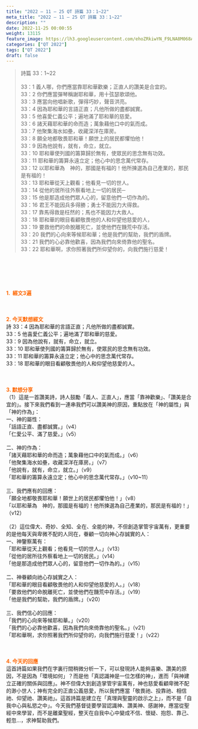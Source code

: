 ```yaml
---
title: "2022 – 11 – 25 QT 詩篇 33：1~22"
meta_title: "2022 – 11 – 25 QT 詩篇 33：1~22"
description: ""
date: 2022-11-25 00:00:55
weight: 13115
feature_image: https://lh3.googleusercontent.com/ehoZRkiwYN_F9LNA8M068AYxt73EavCZno-PD1cJRuf5BbSkQVUWr3gNEbt5kSs28Pb_Elg17kSrtf9ybWvojWoMV6I4tPM3vGRGDq6GkKkPdL2Gut4QAIw4-uykKUAtNiKgQKntvsU=w800
categories: ["QT 2022"]
tags: ["QT 2022"]
draft: false
---
```


<blockquote>詩篇 33：1~22<br />
<br />
33：1 義人哪，你們應當靠耶和華歡樂；正直人的讚美是合宜的。<br />
33：2 你們應當彈琴稱謝耶和華，用十弦瑟歌頌他。<br />
33：3 應當向他唱新歌，彈得巧妙，聲音洪亮。<br />
33：4 因為耶和華的言語正直；凡他所做的盡都誠實。<br />
33：5 他喜愛仁義公平；遍地滿了耶和華的慈愛。<br />
33：6 諸天藉耶和華的命而造；萬象藉他口中的氣而成。<br />
33：7 他聚集海水如壘，收藏深洋在庫房。<br />
33：8 願全地都敬畏耶和華！願世上的居民都懼怕他！<br />
33：9 因為他說有，就有，命立，就立。<br />
33：10 耶和華使列國的籌算歸於無有，使眾民的思念無有功效。<br />
33：11 耶和華的籌算永遠立定；他心中的思念萬代常存。<br />
33：12 以耶和華為　神的，那國是有福的！他所揀選為自己產業的，那民是有福的！<br />
33：13 耶和華從天上觀看；他看見一切的世人。<br />
33：14 從他的居所往外察看地上一切的居民─<br />
33：15 他是那造成他們眾人心的，留意他們一切作為的。<br />
33：16 君王不能因兵多得勝；勇士不能因力大得救。<br />
33：17 靠馬得救是枉然的；馬也不能因力大救人。<br />
33：18 耶和華的眼目看顧敬畏他的人和仰望他慈愛的人，<br />
33：19 要救他們的命脫離死亡，並使他們在饑荒中存活。<br />
33：20 我們的心向來等候耶和華；他是我們的幫助，我們的盾牌。<br />
33：21 我們的心必靠他歡喜，因為我們向來倚靠他的聖名。<br />
33：22 耶和華啊，求你照著我們所仰望你的，向我們施行慈愛！</blockquote><br />
&nbsp;<br />
<br />
&nbsp;<br />
<br />
<span style="color: #ff6600;"><strong>1.  經文3遍</strong></span><br />
<br />
&nbsp;<br />
<br />
<span style="color: #ff6600;"><strong>2. 今天默想經文<br />
</strong></span>詩 33：4 因為耶和華的言語正直；凡他所做的盡都誠實。<br />
33：5 他喜愛仁義公平；遍地滿了耶和華的慈愛。<br />
33：9 因為他說有，就有，命立，就立。<br />
33：10 耶和華使列國的籌算歸於無有，使眾民的思念無有功效。<br />
33：11 耶和華的籌算永遠立定；他心中的思念萬代常存。<br />
33：18 耶和華的眼目看顧敬畏他的人和仰望他慈愛的人。<br />
<br />
&nbsp;<br />
<br />
<strong><span style="color: #ff6600;">3. 默想分享<br />
</span></strong>（1）這是一首讚美詩，詩人鼓勵「義人、正直人」，應當「靠神歡樂」、「讚美是合宜的」。接下來我們看到一連串我們可以讚美神的原因，重點放在「神的屬性」與「神的作為」：<br />
一、神的屬性：<br />
「話語正直、盡都誠實。」（v4）<br />
「仁愛公平、滿了慈愛。」（v5）<br />
<br />
二、神的作為：<br />
「諸天藉耶和華的命而造；萬象藉他口中的氣而成。」（v6）<br />
「他聚集海水如壘，收藏深洋在庫房。」（v7）<br />
「他說有，就有，命立，就立。」（v9）<br />
「耶和華的籌算永遠立定；他心中的思念萬代常存。」（v10~11）<br />
<br />
三、我們應有的回應：<br />
「願全地都敬畏耶和華！願世上的居民都懼怕他！」（v8）<br />
「以耶和華為　神的，那國是有福的！他所揀選為自己產業的，那民是有福的！」（v12）<br />
<br />
（2）這位偉大、奇妙、全知、全在、全能的神，不但創造掌管宇宙萬有，更重要的是他每天與卑微不配的人同在，眷顧一切向神心存誠實的人：<br />
一、神鑒察萬有：<br />
「耶和華從天上觀看；他看見一切的世人。」（v13）<br />
「從他的居所往外察看地上一切的居民。」（v14）<br />
「他是那造成他們眾人心的，留意他們一切作為的。」（v15）<br />
<br />
二、神眷顧向祂心存誠實之人：<br />
「耶和華的眼目看顧敬畏他的人和仰望他慈愛的人。」（v18）<br />
「要救他們的命脫離死亡，並使他們在饑荒中存活。」（v19）<br />
「他是我們的幫助，我們的盾牌。」（v20）<br />
<br />
三、我們信心的回應：<br />
「我們的心向來等候耶和華。」（v20）<br />
「我們的心必靠他歡喜，因為我們向來倚靠他的聖名。」（v21）<br />
「耶和華啊，求你照著我們所仰望你的，向我們施行慈愛！」（v22）<br />
<br />
&nbsp;<br />
<br />
<strong><span style="color: #ff6600;">4. 今天的回應<br />
</span></strong>這首詩篇如果我們在字裏行間稍微分析一下，可以發現詩人能夠喜樂、讚美的原因，不是因為「環境如何」？而是他「真認識神是一位怎樣的神」，進而「與神建立正確的關係與回應」。神不但偉大到創造掌管宇宙萬有，神也慈愛看顧卑微不配的渺小世人；神有完全的正直公義慈愛，所以我們應當「敬畏祂、投靠祂、相信祂、仰望祂、讚美祂」。這首詩篇是建立在「真理與聖靈的啟示之上」，而不是「自我中心與私慾之中」。今天我們基督徒要學習認識神、讚美神、感謝神，應當從聖經中來學習，而不是離棄聖經，整天在自我中心中變成不信、懷疑、抱怨、靠己、輕忽…，求神幫助我們。<br />
<br />
&nbsp;<br />
<br />
&nbsp;<br />
<div id="gtx-trans" style="position: absolute; left: 160px; top: 2091.27px;"><br />
<div class="gtx-trans-icon"></div><br />
</div>
        
